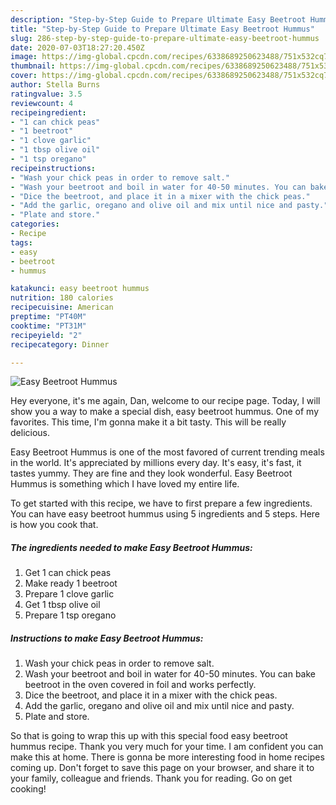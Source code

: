 ```yaml
---
description: "Step-by-Step Guide to Prepare Ultimate Easy Beetroot Hummus"
title: "Step-by-Step Guide to Prepare Ultimate Easy Beetroot Hummus"
slug: 286-step-by-step-guide-to-prepare-ultimate-easy-beetroot-hummus
date: 2020-07-03T18:27:20.450Z
image: https://img-global.cpcdn.com/recipes/6338689250623488/751x532cq70/easy-beetroot-hummus-recipe-main-photo.jpg
thumbnail: https://img-global.cpcdn.com/recipes/6338689250623488/751x532cq70/easy-beetroot-hummus-recipe-main-photo.jpg
cover: https://img-global.cpcdn.com/recipes/6338689250623488/751x532cq70/easy-beetroot-hummus-recipe-main-photo.jpg
author: Stella Burns
ratingvalue: 3.5
reviewcount: 4
recipeingredient:
- "1 can chick peas"
- "1 beetroot"
- "1 clove garlic"
- "1 tbsp olive oil"
- "1 tsp oregano"
recipeinstructions:
- "Wash your chick peas in order to remove salt."
- "Wash your beetroot and boil in water for 40-50 minutes. You can bake beetroot in the oven covered in foil and works perfectly."
- "Dice the beetroot, and place it in a mixer with the chick peas."
- "Add the garlic, oregano and olive oil and mix until nice and pasty."
- "Plate and store."
categories:
- Recipe
tags:
- easy
- beetroot
- hummus

katakunci: easy beetroot hummus 
nutrition: 180 calories
recipecuisine: American
preptime: "PT40M"
cooktime: "PT31M"
recipeyield: "2"
recipecategory: Dinner

---
```



![Easy Beetroot Hummus](https://img-global.cpcdn.com/recipes/6338689250623488/751x532cq70/easy-beetroot-hummus-recipe-main-photo.jpg)

Hey everyone, it's me again, Dan, welcome to our recipe page. Today, I will show you a way to make a special dish, easy beetroot hummus. One of my favorites. This time, I'm gonna make it a bit tasty. This will be really delicious.

Easy Beetroot Hummus is one of the most favored of current trending meals in the world. It's appreciated by millions every day. It's easy, it's fast, it tastes yummy. They are fine and they look wonderful. Easy Beetroot Hummus is something which I have loved my entire life.




To get started with this recipe, we have to first prepare a few ingredients. You can have easy beetroot hummus using 5 ingredients and 5 steps. Here is how you cook that.

<!--inarticleads1-->

##### The ingredients needed to make Easy Beetroot Hummus:

1. Get 1 can chick peas
1. Make ready 1 beetroot
1. Prepare 1 clove garlic
1. Get 1 tbsp olive oil
1. Prepare 1 tsp oregano




<!--inarticleads2-->

##### Instructions to make Easy Beetroot Hummus:

1. Wash your chick peas in order to remove salt.
1. Wash your beetroot and boil in water for 40-50 minutes. You can bake beetroot in the oven covered in foil and works perfectly.
1. Dice the beetroot, and place it in a mixer with the chick peas.
1. Add the garlic, oregano and olive oil and mix until nice and pasty.
1. Plate and store.




So that is going to wrap this up with this special food easy beetroot hummus recipe. Thank you very much for your time. I am confident you can make this at home. There is gonna be more interesting food in home recipes coming up. Don't forget to save this page on your browser, and share it to your family, colleague and friends. Thank you for reading. Go on get cooking!
